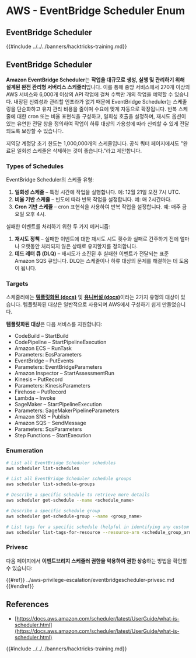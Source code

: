 # AWS - EventBridge Scheduler Enum

## EventBridge Scheduler

{{#include ../../../banners/hacktricks-training.md}}

## EventBridge Scheduler

**Amazon EventBridge Scheduler**는 **작업을 대규모로 생성, 실행 및 관리하기 위해 설계된 완전 관리형 서버리스 스케줄러**입니다. 이를 통해 중앙 서비스에서 270개 이상의 AWS 서비스와 6,000개 이상의 API 작업에 걸쳐 수백만 개의 작업을 예약할 수 있습니다. 내장된 신뢰성과 관리할 인프라가 없기 때문에 EventBridge Scheduler는 스케줄링을 단순화하고 유지 관리 비용을 줄이며 수요에 맞게 자동으로 확장됩니다. 반복 스케줄에 대한 cron 또는 비율 표현식을 구성하고, 일회성 호출을 설정하며, 재시도 옵션이 있는 유연한 전달 창을 정의하여 작업이 하류 대상의 가용성에 따라 신뢰할 수 있게 전달되도록 보장할 수 있습니다.

지역당 계정당 초기 한도는 1,000,000개의 스케줄입니다. 공식 쿼터 페이지에서도 "완료된 일회성 스케줄은 삭제하는 것이 좋습니다."라고 제안합니다.&#x20;

### Types of Schedules

EventBridge Scheduler의 스케줄 유형:

1. **일회성 스케줄** – 특정 시간에 작업을 실행합니다. 예: 12월 21일 오전 7시 UTC.
2. **비율 기반 스케줄** – 빈도에 따라 반복 작업을 설정합니다. 예: 매 2시간마다.
3. **Cron 기반 스케줄** – cron 표현식을 사용하여 반복 작업을 설정합니다. 예: 매주 금요일 오후 4시.

실패한 이벤트를 처리하기 위한 두 가지 메커니즘:

1. **재시도 정책** – 실패한 이벤트에 대한 재시도 시도 횟수와 실패로 간주하기 전에 얼마나 오랫동안 처리되지 않은 상태로 유지할지를 정의합니다.
2. **데드 레터 큐 (DLQ)** – 재시도가 소진된 후 실패한 이벤트가 전달되는 표준 Amazon SQS 큐입니다. DLQ는 스케줄이나 하류 대상의 문제를 해결하는 데 도움이 됩니다.

### Targets

스케줄러에는 [**템플릿화된 (docs)**](https://docs.aws.amazon.com/scheduler/latest/UserGuide/managing-targets-templated.html) 및 [**유니버설 (docs)**](https://docs.aws.amazon.com/scheduler/latest/UserGuide/managing-targets-universal.html)이라는 2가지 유형의 대상이 있습니다. 템플릿화된 대상은 일반적으로 사용되며 AWS에서 구성하기 쉽게 만들었습니다.

**템플릿화된 대상**은 다음 서비스를 지원합니다:

- CodeBuild – StartBuild
- CodePipeline – StartPipelineExecution
- Amazon ECS – RunTask
- Parameters: EcsParameters
- EventBridge – PutEvents
- Parameters: EventBridgeParameters
- Amazon Inspector – StartAssessmentRun
- Kinesis – PutRecord
- Parameters: KinesisParameters
- Firehose – PutRecord
- Lambda – Invoke
- SageMaker – StartPipelineExecution
- Parameters: SageMakerPipelineParameters
- Amazon SNS – Publish
- Amazon SQS – SendMessage
- Parameters: SqsParameters
- Step Functions – StartExecution

### Enumeration
```bash
# List all EventBridge Scheduler schedules
aws scheduler list-schedules

# List all EventBridge Scheduler schedule groups
aws scheduler list-schedule-groups

# Describe a specific schedule to retrieve more details
aws scheduler get-schedule --name <schedule_name>

# Describe a specific schedule group
aws scheduler get-schedule-group --name <group_name>

# List tags for a specific schedule (helpful in identifying any custom tags or permissions)
aws scheduler list-tags-for-resource --resource-arn <schedule_group_arn>
```
### Privesc

다음 페이지에서 **이벤트브리지 스케줄러 권한을 악용하여 권한 상승**하는 방법을 확인할 수 있습니다:

{{#ref}}
../aws-privilege-escalation/eventbridgescheduler-privesc.md
{{#endref}}

## References

- [https://docs.aws.amazon.com/scheduler/latest/UserGuide/what-is-scheduler.html](https://docs.aws.amazon.com/scheduler/latest/UserGuide/what-is-scheduler.html)

{{#include ../../../banners/hacktricks-training.md}}

